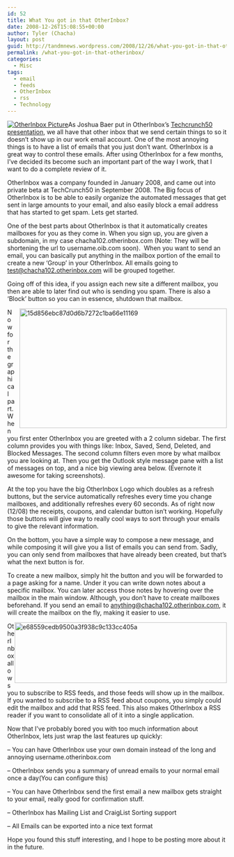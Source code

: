 ```yaml
---
id: 52
title: What You got in that OtherInbox?
date: 2008-12-26T15:08:55+00:00
author: Tyler (Chacha)
layout: post
guid: http://tandmnews.wordpress.com/2008/12/26/what-you-got-in-that-otherinbox/
permalink: /what-you-got-in-that-otherinbox/
categories:
  - Misc
tags:
  - email
  - feeds
  - OtherInbox
  - rss
  - Technology
---
```

<a href="http://otherinbox.com" target="_blank"><img style="float:none;margin-left:auto;margin-right:auto" alt="OtherInbox Picture" src="http://www.crunchbase.com/assets/images/resized/0001/9283/19283v2-max-250x250.jpg" border="0" /></a>As Joshua Baer put in OtherInbox’s <a href="http://www.crunchbase.com/company/otherinbox" target="_blank">Techcrunch50 presentation</a>, we all have that other inbox that we send certain things to so it doesn’t show up in our work email account. One of the most annoying things is to have a list of emails that you just don’t want. OtherInbox is a great way to control these emails. After using OtherInbox for a few months, I’ve decided its become such an important part of the way I work, that I want to do a complete review of it.

<!--more-->

OtherInbox was a company founded in January 2008, and came out into private beta at TechCrunch50 in September 2008. The Big focus of OtherInbox is to be able to easily organize the automated messages that get sent in large amounts to your email, and also easily block a email address that has started to get spam. Lets get started.

One of the best parts about OtherInbox is that it automatically creates mailboxes for you as they come in. When you sign up, you are given a subdomain, in my case chacha102.otherinbox.com (Note: They will be shortening the url to username.oib.com soon).&#160; When you want to send an email, you can basically put anything in the mailbox portion of the email to create a new ‘Group’ in your OtherInbox. All emails going to <test@chacha102.otherinbox.com> will be grouped together. 

Going off of this idea, if you assign each new site a different mailbox, you then are able to later find out who is sending you spam. There is also a ‘Block’ button so you can in essence, shutdown that mailbox.

[<img style="margin:0 0 0 10px" height="274" alt="15d856ebc87d0d6b7272c1ba66e11169" src="http://tandmnews.files.wordpress.com/2008/12/15d856ebc87d0d6b7272c1ba66e11169-thumb.png" width="476" align="right" border="0" />](http://tandmnews.files.wordpress.com/2008/12/15d856ebc87d0d6b7272c1ba66e11169.png)Now for the graphical part. When you first enter OtherInbox you are greeted with a 2 column sidebar. The first column provides you with things like: Inbox, Saved, Send, Deleted, and Blocked Messages. The second column filters even more by what mailbox you are looking at. Then you get the Outlook style message pane with a list of messages on top, and a nice big viewing area below. (Evernote it awesome for taking screenshots).

At the top you have the big OtherInbox Logo which doubles as a refresh buttons, but the service automatically refreshes every time you change mailboxes, and additionally refreshes every 60 seconds. As of right now (12/08) the receipts, coupons, and calendar button isn’t working. Hopefully those buttons will give way to really cool ways to sort through your emails to give the relevant information.

On the bottom, you have a simple way to compose a new message, and while composing it will give you a list of emails you can send from. Sadly, you can only send from mailboxes that have already been created, but that&#8217;s what the next button is for.

To create a new mailbox, simply hit the button and you will be forwarded to a page asking for a name. Under it you can write down notes about a specific mailbox. You can later access those notes by hovering over the mailbox in the main window. Although, you don’t have to create mailboxes beforehand. If you send an email to <anything@chacha102.otherinbox.com>, it will create the mailbox on the fly, making it easier to use.

[<img style="margin:0" height="139" alt="e68559cedb9500a3f938c9c133cc405a" src="http://tandmnews.files.wordpress.com/2008/12/e68559cedb9500a3f938c9c133cc405a-thumb.png" width="487" align="right" border="0" />](http://tandmnews.files.wordpress.com/2008/12/e68559cedb9500a3f938c9c133cc405a.png) OtherInbox allows you to subscribe to RSS feeds, and those feeds will show up in the mailbox. If you wanted to subscribe to a RSS feed about coupons, you simply could edit the mailbox and add that RSS feed. This also makes OtherInbox a RSS reader if you want to consolidate all of it into a single application.

Now that I’ve probably bored you with too much information about OtherInbox, lets just wrap the last features up quickly:

&#8211; You can have OtherInbox use your own domain instead of the long and annoying username.otherinbox.com

&#8211; OtherInbox sends you a summary of unread emails to your normal email once a day(You can configure this)

&#8211; You can have OtherInbox send the first email a new mailbox gets straight to your email, really good for confirmation stuff.

&#8211; OtherInbox has Mailing List and CraigList Sorting support

&#8211; All Emails can be exported into a nice text format

Hope you found this stuff interesting, and I hope to be posting more about it in the future.